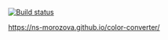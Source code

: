 [![Build status](https://ci.appveyor.com/api/projects/status/9dhqlbgu2r0kcm2x?svg=true)](https://ci.appveyor.com/project/ns-morozova/color-converter)



https://ns-morozova.github.io/color-converter/
